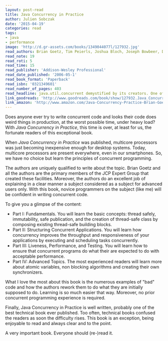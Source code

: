 ```yaml
---
layout: post-read
title: Java Concurrency in Practice
author: Julien Sobczak
date: '2015-04-19'
categories: read
tags:
- java
- performance
image: 'http://d.gr-assets.com/books/1349044077l/127932.jpg'
read_authors: Brian Goetz, Tim Peierls, Joshua Bloch, Joseph Bowbeer, David Holmes, Doug Lea
read_note: 19
read_roti: 5
read_time: 15
read_publisher: 'Addison-Wesley Professional'
read_date_published: '2006-05-1'
read_book_format: 'Paperback'
read_isbn: '0321349601'
read_number_of_pages: 403
read_headline: java.util.concurrent demystified by its creators. One of my top 3 most important book on the Java language.
link_goodreads: 'http://www.goodreads.com/book/show/127932.Java_Concurrency_in_Practice'
link_amazon: 'http://www.amazon.com/Java-Concurrency-Practice-Brian-Goetz/dp/0321349601/'
---
```


Does anyone ever try to write concurrent code and looks their code does weird things in production, at the worst possible time, under heavy load? With *Java Concurrency in Practice*, this time is over, at least for us, the fortunate readers of this exceptional book.

When *Java Concurrency in Practice* was published, multicore processors was just becoming inexpensive enough for desktop systems. Today, multicore processors are present everywhere, even in our smartphones. So, we have no choice but learn the principles of concurrent programming.

The authors are uniquely qualified to write about the topic. Brian Goetz and all the authors are the primary members of the JCP Expert Group that created these facilities. Moreover, the authors do an excellent job of explaining in a clear manner a subject considered as a subject for advanced users only. With this book, novice programmers on the subject (like me) will be confident in writing concurrent code.

To give you a glimpse of the content:

- Part I: Fundamentals. You will learn the basic concepts: thread safely, immutability, safe publication, and the creation of thread-safe class by composing existing thread-safe building blocks.
- Part II: Structuring Concurrent Applications. You will learn how concurrency improves the throughput and responsiveness of your applications by executing and scheduling tasks concurrently.
- Part III: Liveness, Performance, and Testing. You will learn how to ensure that concurrent programs do what their are expected to do with acceptable performance.
- Part IV: Advanced Topics. The most experienced readers will learn more about atomic variables, non blocking algorithms and creating their own synchronizers.

What I love the most about this book is the numerous examples of "bad" code and how the authors rework them to do what they are initially supposed to do. Learning is so much easier that way. Moreover, no prior concurrent programming experience is required.

Finally, Java Concurrency in Practice is well written, probably one of the best technical book ever published. Too often, technical books confused the readers as soon the difficulty rises. This book is an exception, being enjoyable to read and always clear and to the point.

A very important book. Everyone should (re-)read it.